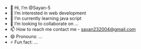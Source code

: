 - 👋 Hi, I’m @Sayan-5
- 👀 I’m interested in web development
- 🌱 I’m currently learning java script
- 💞️ I’m looking to collaborate on ...
- 📫 How to reach me contact me - sayan232004@gmail.com
- 😄 Pronouns: ...
- ⚡ Fun fact: ...

<!---
Sayan-5/Sayan-5 is a ✨ special ✨ repository because its `README.md` (this file) appears on your GitHub profile.
You can click the Preview link to take a look at your changes.
--->
